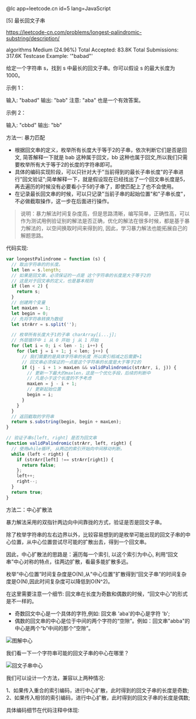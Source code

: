 @lc app=leetcode.cn id=5 lang=JavaScript

[5] 最长回文子串

https://leetcode-cn.com/problems/longest-palindromic-substring/description/

algorithms
Medium (24.96%)
Total Accepted:    83.8K
Total Submissions: 317.6K
Testcase Example:  '"babad"'

给定一个字符串 s，找到 s 中最长的回文子串。你可以假设 s 的最大长度为 1000。

示例 1：

输入: "babad"
输出: "bab"
注意: "aba" 也是一个有效答案。


示例 2：

输入: "cbbd"
输出: "bb"

方法一: 暴力匹配
* 根据回文串的定义，枚举所有长度大于等于2的子串，依次判断它们是否是回文, 简答解释一下就是 bab 这种属于回文，bb 这种也属于回文,所以我们只需要枚举所有大于等于2的长度的字符串即可。
* 具体的编码实现阶段，可以只针对大于"当前得到的最长子串长度"的子串进行"回文验证";简单解释一下，就是假设现在已经找出了一个回文串长度是5，再去遍历的时候没有必要看小于5的子串了，即使匹配上了也不会使用。
* 在记录最长回文串的时候，可以只记录"当前子串的起始位置"和"子串长度"，不必做截取操作，这一步在后面进行操作。

> 说明：暴力解法时间复杂度高，但是思路清晰，编写简单，正确性高，可以作为测试用例验证别的解法是否正确，优化的解法在很多时候，都是基于暴力解法的，以空间换取时间来得到的, 因此，学习暴力解法也能拓展自己的解题思路。

代码实现:
```js
var longestPalindrome = function (s) {
  // 取出字符串的的长度。
  let len = s.length;
  // 如果是回文串，必须保证的一点是 这个字符串的长度是大于等于2的
  // 这是对于回文串的定义，也是基本规则
  if (len < 2) {
    return s;
  }
  // 创建两个变量
  let maxLen = 1;
  let begin = 0;
  // 先将字符串转换为数组
  let strArr = s.split('');

  // 枚举所有长度大于1的子串 charArray[i...j];
  // 外层循环中 i 从 0 开始 j 从 1 开始 
  for (let i = 0; i < len - 1; i++) {
    for (let j = i + 1; j < len; j++) {
      // 我们需要的是具体字符串的长度 所以索引相减之后需要+1
      // 回文串必须保证的一点是这个字符串的长度是大于等于2的
      if (j - i + 1 > maxLen && validPalindromic(strArr, i, j)) {
        // 更新一下最大的maxlen，这是一个优化手段，后续的判断中
        // 凡是小于这个长度的不予考虑
        maxLen = j - i + 1;
        // 更新起始位置
        begin = i;
      }
    }
  }
  // 返回截取的字符串
  return s.substring(begin, begin + maxLen);
}

// 验证子串s[left, right] 是否为回文串
function validPalindromic(strArr, left, right) {
  // 使用while循环, 从两边的索引开始向中间移动判断。
  while (left < right) {
    if (strArr[left] !== strArr[right]) {
      return false;
    };
    left++;
    right--;
  }
  return true;
}
```

方法二：中心扩散法

暴力解法采用的双指针两边向中间靠拢的方式，验证是否是回文子串。

除了枚举字符串的左右边界以外，比较容易想到的是枚举可能出现的回文子串的中心位置，从中心位置尝试尽可能的扩散出去，得到一个回文串。

因此，中心扩散法的思路是：遍历每一个索引, 以这个索引为中心, 利用“回文串”中心对称的特点，往两边扩散，看最多能扩散多远。

枚举“中心位置”时间复杂度是O(N),从"中心位置"扩散得到“回文子串”的时间复杂度是O(N),因此时间复杂度可以降低到O(N^2)。

在这里需要注意一个细节: 回文串在长度为奇数和偶数的时候，“回文中心”的形式是不一样的。
* 奇数回文中心是一个具体的字符,例如: 回文串 'aba'的中心是字符 'b';
* 偶数的回文串的中心是位于中间的两个字符的“空隙”。例如：回文串"abba"的中心是两个“b”中间的那个“空隙”。

![图解中心](./images/05最长回文子串/01.png)

我们看一下一个字符串可能的回文子串的中心在哪里？

![回文子串中心](./images/05最长回文子串/02.png)

我们可以设计一个方法，兼容以上两种情况:

1、如果传入重合的索引编码，进行中心扩散，此时得到的回文子串的长度是奇数;
2、如果传入相邻的索引编码，进行中心扩散，此时得到的回文子串的长度是偶数;

具体编码细节在代码注释中体现:












